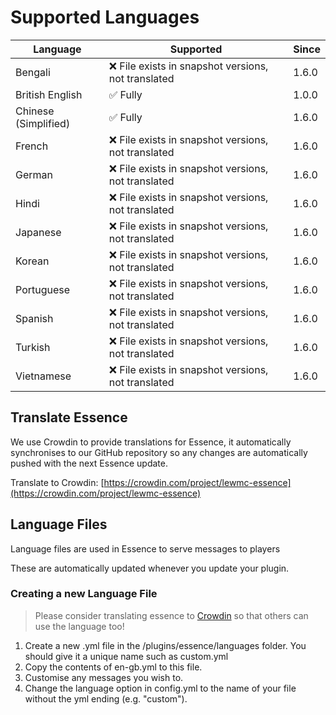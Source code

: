 # Supported Languages

| Language             | Supported                                          | Since |
|----------------------|----------------------------------------------------|-------|
| Bengali              | ❌ File exists in snapshot versions, not translated | 1.6.0 |
| British English      | ✅ Fully                                            | 1.0.0 |
| Chinese (Simplified) | ✅ Fully                                            | 1.6.0 |
| French               | ❌ File exists in snapshot versions, not translated | 1.6.0 |
| German               | ❌ File exists in snapshot versions, not translated | 1.6.0 |
| Hindi                | ❌ File exists in snapshot versions, not translated | 1.6.0 |
| Japanese             | ❌ File exists in snapshot versions, not translated | 1.6.0 |
| Korean               | ❌ File exists in snapshot versions, not translated | 1.6.0 |
| Portuguese           | ❌ File exists in snapshot versions, not translated | 1.6.0 |
| Spanish              | ❌ File exists in snapshot versions, not translated | 1.6.0 |
| Turkish              | ❌ File exists in snapshot versions, not translated | 1.6.0 |
| Vietnamese           | ❌ File exists in snapshot versions, not translated | 1.6.0 |

## Translate Essence
We use Crowdin to provide translations for Essence, it automatically synchronises to our GitHub repository so any changes are automatically pushed with the next Essence update.

Translate to Crowdin: [https://crowdin.com/project/lewmc-essence](https://crowdin.com/project/lewmc-essence)

## Language Files

Language files are used in Essence to serve messages to players

These are automatically updated whenever you update your plugin.

### Creating a new Language File
> Please consider translating essence to [Crowdin](https://crowdin.com/project/lewmc-essence) so that others can use the language too!
1. Create a new .yml file in the /plugins/essence/languages folder. You should give it a unique name such as custom.yml
2. Copy the contents of en-gb.yml to this file.
3. Customise any messages you wish to.
4. Change the language option in config.yml to the name of your file without the yml ending (e.g. "custom").
